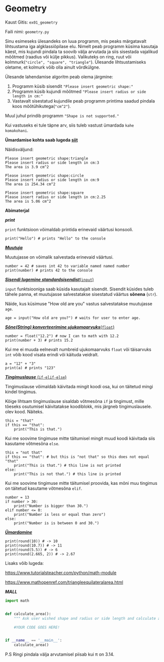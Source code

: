 # Geometry

Kaust Gitis: ``ex01_geometry``

Faili nimi: ``geometry.py``

Sinu esimeseks ülesandeks on luua programm, mis peaks märgatavalt lihtsustama iga algklassiõpilase elu.
Nimelt peab programm küsima kasutaja käest, mis kujundi pindala ta soovib välja arvutada ja siis sisestada vajalikud
mõõtmed (raadius või külje pikkus). Valikuteks on ring, ruut või kolmnurk(``"circle", "square", "triangle"``).
Ülesande lihtsustamiseks oletame, et kolmurk võib olla ainult võrdkülgne.

Ülesande lahendamise algoritm peab olema järgmine:

1) Programm küsib sisendit ``"Please insert geometric shape:"``
2) Programm küsib kujundi mõõtmed ``"Please insert radius or side length in cm:"``
3) Vastavalt sisestatud kujundile peab programm printima saadud pindala koos mõõtühikutega(``"cm^2"``). 

Muul juhul prindib programm ``"Shape is not supported."``

Kui vastuseks ei tule täpne arv, siis tuleb vastust ümardada ``kahe komakohani``.

**Ümardamise kohta saab lugeda [siit](https://ained.ttu.ee/pydoc/math.html#umardamine)**


Näidisväljund:
    
    Please insert geometric shape:triangle
    Please insert radius or side length in cm:3
    The area is 3.9 cm^2
    
    Please insert geometric shape:circle
    Please insert radius or side length in cm:9
    The area is 254.34 cm^2
    
    Please insert geometric shape:square
    Please insert radius or side length in cm:2.25
    The area is 5.06 cm^2
    
**Abimaterjal**
    
***print***

``print`` funktsioon võimaldab printida erinevaid väärtusi konsooli.

    print("Hello") # prints "Hello" to the console

[***Muutuja***](https://ained.ttu.ee/pydoc/variable.html)

Muutujasse on võimalik salvestada erinevaid väärtusi.


    number = 42 # saves int 42 to variable named named number
    print(number) # prints 42 to the console

[***Sisendi lugemine standardsisendist***(``input``)](https://ained.ttu.ee/pydoc/input.html)


``input`` funktsiooniga saab küsida kasutajalt sisendit. Sisendit
küsides tuleb tähele panna, et muutujasse salvestatakse sisestatud
väärtus **sõnena** (``str``).

Näide, kus küsimuse "How old are you" vastus salvestatakse muutujasse ``age``.


    age = input("How old are you?") # waits for user to enter age.

[***Sõne(String) konverteerimine ujukomaarvuks***(``float``)](https://ained.ttu.ee/pydoc/string.html?highlight=konvertida)

    number = float("12.2") # now I can to math with 12.2
    print(number + 3) # prints 15.2

Kui me ei muuda eelnevalt numbreid ujukomaarvuks ``float`` või
täisarvuks ``int`` võib kood visata erindi või käituda veidralt.

    a = "12" + "3"
    print(a) # prints "123"

[***Tingimuslause*** (``if-elif-else``)](https://ained.ttu.ee/pydoc/if_statements.html)

Tingimuslause võimaldab käivitada mingit koodi osa, kui on täitetud
mingi kindel tingimus.

Kõige lihtsam tingimuslause sisaldab võtmesõna ``if`` ja tingimust,
mille tõeseks osutumisel käivitatakse koodiblokk, mis järgneb tingimuslausele.
olev kood. Näiteks.

    this = "that"
    if this == "that":
        print("This is that.")

Kui me soovime tingimuse mitte täitumisel mingit muud koodi käivitada
siis kasutame võtmesõna ``else``.

    this = "not that"
    if this == "that": # but this is "not that" so this does not equal "that"
        print("This is that.") # this line is not printed
    else:
        print("This is not that.") # this line is printed

Kui me soovime tingimuse mitte täitumisel proovida, kas mõni muu
tingimus on täitetud kasutame võtmesõna ``elif``.

    number = 13
    if number > 30:
        print("Number is bigger than 30.")
    elif number <= 0:
        print("Number is less or equal than zero")
    else:
        print("Number is is between 0 and 30.")
        
 
***[Ümardamine](https://ained.ttu.ee/pydoc/math.html#umardamine)***

    print(round(10)) # -> 10
    print(round(10.7)) # -> 11
    print(round(5.5)) # -> 6
    print(round(2.665, 2)) # -> 2.67
       
Lisaks võib lugeda: 

https://www.tutorialsteacher.com/python/math-module

https://www.mathopenref.com/triangleequilateralarea.html

        
***MALL***

```python
import math


def calculate_area():
    """ Ask user wished shape and radius or side length and calculate area."""

    #YOUR CODE GOES HERE!


if __name__ == '__main__':
    calculate_area()

```


P.S Ringi pindala välja arvutamisel piisab kui π on 3.14.